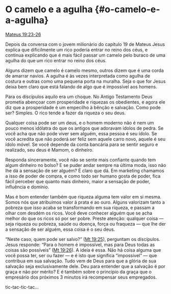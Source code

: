 # O camelo e a agulha {#o-camelo-e-a-agulha}

[Mateus 19:23-26](http://bibliaonline.com.br/acf/mt/19/23-26)

Depois da conversa com o jovem milionário do capítulo 19 de Mateus Jesus explica que dificilmente um rico poderia entrar no reino dos céus, e continua explicando que é mais fácil passar um camelo pelo buraco de uma agulha do que um rico entrar no reino dos céus.

Alguns dizem que camelo é camelo mesmo, outros dizem que é uma corda de amarrar navios. A agulha é às vezes interpretada como agulha de costura e outras como uma pequena porta na muralha. Seja o que for Jesus deixa bem claro que está falando de algo que é impossível aos homens.

Para os discípulos aquilo era um choque. No Antigo Testamento Deus prometia abençoar com prosperidade e riquezas os obedientes, e agora ele diz que a prosperidade é um empecilho à bênção e salvação. Como pode ser? Simples. O rico tende a fazer da riqueza o seu deus.

Qualquer coisa pode ser um deus, e o homem moderno não é nem um pouco menos idólatra do que os antigos que adoravam ídolos de pedra. Se você acha que não pode viver sem alguém, essa pessoa é seu ídolo. Se você acredita que não poderá ser feliz sem aquele carro novo, aquele é seu ídolo móvel. Se você depende da conta bancária para se sentir seguro e realizado, seu deus é Mamom, o dinheiro.

Responda sinceramente, você não se sente mais confiante quando tem algum dinheiro no bolso? E se puder andar sempre na última moda, isso não lhe dá a sensação de ser alguém? É claro que dá. Em marketing chamamos a isso de poder de compra, e como todo ser humano gosta de poder, fica fácil perceber que quanto mais dinheiro, maior a sensação de poder, influência e domínio.

Mas é bom entender também que riqueza alguma tem valor em si mesma. Somos nós que atribuímos valor à prata e ao ouro. Alguns valorizam tanto a pobreza que isso acaba se transformando em sua riqueza, e passam a olhar com desdém os ricos. Você deve conhecer alguém que se acha melhor do que os ricos só por ser pobre. Preste atenção: qualquer coisa — seja riqueza ou pobreza, saúde ou doença, força ou fraqueza — que lhe der a sensação de ser alguém, essa coisa é o seu deus.

“Neste caso, quem pode ser salvo?” ([Mt 19:25](http://bibliaonline.com.br/acf/mt/19/25)), perguntam os discípulos. Jesus responde: “Para o homem é impossível, mas para Deus todas as coisas são possíveis” ([Mt 19:26](http://bibliaonline.com.br/acf/mt/19/26)). A ideia é essa. Não há coisa alguma que você possa ter, ser ou fazer — e é isto que significa “impossível” — que contribua em sua salvação. Tudo vem de Deus para que a glória de sua salvação seja exclusivamente dele. Deu para entender que a salvação é por graça e não por mérito? E é também sobre o princípio da graça que o empresário dos próximos 3 minutos irá recompensar seus empregados.

tic-tac-tic-tac...